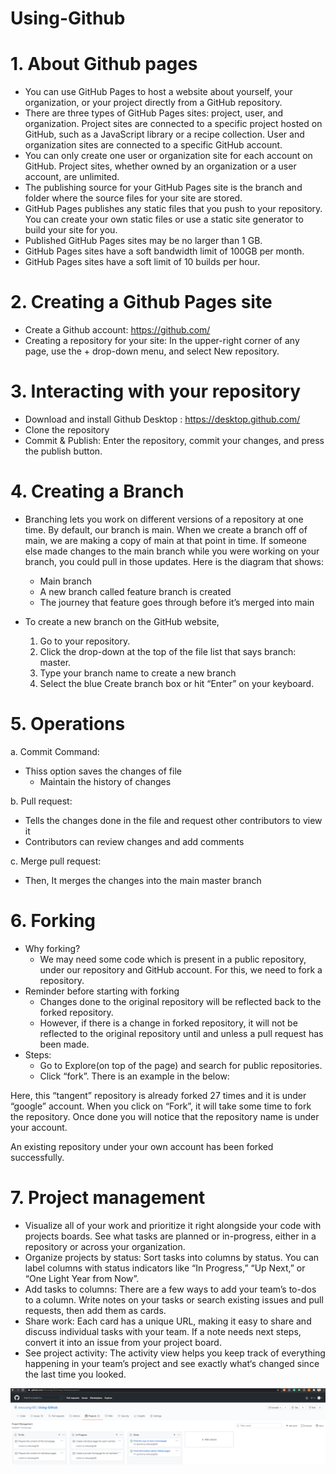 # Using-Github

# 1. About Github pages
- You can use GitHub Pages to host a website about yourself, your organization, or your project directly from a GitHub repository.
- There are three types of GitHub Pages sites: project, user, and organization. Project sites are connected to a specific project hosted on GitHub, such as a JavaScript library or a recipe collection. User and organization sites are connected to a specific GitHub account.
- You can only create one user or organization site for each account on GitHub. Project sites, whether owned by an organization or a user account, are unlimited.
- The publishing source for your GitHub Pages site is the branch and folder where the source files for your site are stored.
- GitHub Pages publishes any static files that you push to your repository. You can create your own static files or use a static site generator to build your site for you.
- Published GitHub Pages sites may be no larger than 1 GB.
- GitHub Pages sites have a soft bandwidth limit of 100GB per month.
- GitHub Pages sites have a soft limit of 10 builds per hour.

# 2. Creating a Github Pages site
- Create a Github account: https://github.com/ 
- Creating a repository for your site: In the upper-right corner of any page, use the + drop-down menu, and select New repository.

# 3. Interacting with your repository
- Download and install Github Desktop : https://desktop.github.com/
- Clone the repository
- Commit & Publish: Enter the repository, commit your changes, and press the publish button. 

# 4. Creating a Branch
- Branching lets you work on different versions of a repository at one time. By default, our branch is main. When we create a branch off of main, we are making a copy of main at that point in time. If someone else made changes to the main branch while you were working on your branch, you could pull in those updates. Here is the diagram that shows:
  - Main branch 
  - A new branch called feature branch is created 
  - The journey that feature goes through before it’s merged into main

- To create a new branch on the GitHub website, 
  1. Go to your repository.
  2. Click the drop-down at the top of the file list that says branch: master.
  3. Type your   branch name to create a new branch
  4. Select the blue Create branch box or hit “Enter” on your keyboard.

# 5. Operations

a. Commit Command:
  - Thiss option saves the changes of file
	- Maintain the history of changes

b. Pull request:
  - Tells the changes done in the file and request other contributors to view it
  - Contributors can review changes and add comments
  
c. Merge pull request:
  - Then, It merges the changes into the main master branch

# 6. Forking
  - Why forking?
    - We may need some code which is present in a public repository, under our repository and GitHub account. For this, we need to fork a repository.
  - Reminder before starting with forking
    - Changes done to the original repository will be reflected back to the forked repository.
    - However, if there is  a change in forked repository, it will not be reflected to the original repository until and unless a pull request has been made.
  - Steps:
    - Go to Explore(on top of the page)  and search for public repositories.
    - Click “fork”. There is an example in the below:

Here, this “tangent” repository is already forked 27 times and it is under “google” account. When you click on “Fork”, it will take some time to fork the repository. Once done you will notice that the repository name is under your account.

An existing repository under your own account has been forked successfully.

# 7. Project management
  - Visualize all of your work and prioritize it right alongside your code with projects boards. See what tasks are planned or in-progress, either in a repository or across your organization.
  - Organize projects by status: Sort tasks into columns by status. You can label columns with status indicators like “In Progress,” “Up Next,” or “One Light Year from Now”.
  - Add tasks to columns: There are a few ways to add your team’s to-dos to a column. Write notes on your tasks or search existing issues and pull requests, then add them as cards.
  - Share work: Each card has a unique URL, making it easy to share and discuss individual tasks with your team. If a note needs next steps, convert it into an issue from your project board.
  - See project activity: The activity view helps you keep track of everything happening in your team’s project and see exactly what‘s changed since the last time you looked.
  
  ![Example of Project Management](/images/4.PNG)
